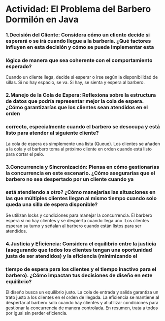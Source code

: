 # Actividad: El Problema del Barbero Dormilón en Java

### 1.Decisión del Cliente: Considera cómo un cliente decide si esperará o se irá cuando llegue a la barbería. ¿Qué factores influyen en esta decisión y cómo se puede implementar esta 
### lógica de manera que sea coherente con el comportamiento esperado?

Cuando un cliente llega, decide si esperar o irse según la disponibilidad de sillas. Si no hay espacio, se va. Si hay, se sienta y espera al barbero.

### 2.Manejo de la Cola de Espera: Reflexiona sobre la estructura de datos que podría representar mejor la cola de espera. ¿Cómo garantizarías que los clientes sean atendidos en el orden 
### correcto, especialmente cuando el barbero se desocupa y está listo para atender al siguiente cliente?

La cola de espera es simplemente una lista (Queue). Los clientes se añaden a la cola y el barbero toma al próximo cliente en orden cuando está listo para cortar el pelo.

### 3.Concurrencia y Sincronización: Piensa en cómo gestionarías la concurrencia en este escenario. ¿Cómo asegurarías que el barbero no sea despertado por un cliente cuando ya 
### está atendiendo a otro? ¿Cómo manejarías las situaciones en las que múltiples clientes llegan al mismo tiempo cuando solo queda una silla de espera disponible?

Se utilizan locks y condiciones para manejar la concurrencia. El barbero espera si no hay clientes y se despierta cuando llega uno. Los clientes esperan su turno y 
señalan al barbero cuando están listos para ser atendidos.

### 4.Justicia y Eficiencia: Considera el equilibrio entre la justicia (asegurando que todos los clientes tengan una oportunidad justa de ser atendidos) y la eficiencia (minimizando el 
### tiempo de espera para los clientes y el tiempo inactivo para el barbero). ¿Cómo impactan tus decisiones de diseño en este equilibrio?

El diseño busca un equilibrio justo. La cola de entrada y salida garantiza un trato justo a los clientes en el orden de llegada. La eficiencia se mantiene al despertar al barbero solo 
cuando hay clientes y al utilizar condiciones para gestionar la concurrencia de manera controlada. En resumen, trata a todos por igual sin perder eficiencia. 
